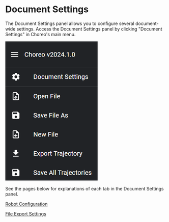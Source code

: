 # Document Settings

The Document Settings panel allows you to configure several document-wide settings. Access the Document Settings panel
by clicking "Document Settings" in Choreo's main menu. 

![Document Settings option in the main menu](./media/document-settings-menu.png)

See the pages below for explanations of each tab in the Document Settings panel.

[Robot Configuration](./document-settings/robot-configuration/)

[File Export Settings](./document-settings/file-export-settings)